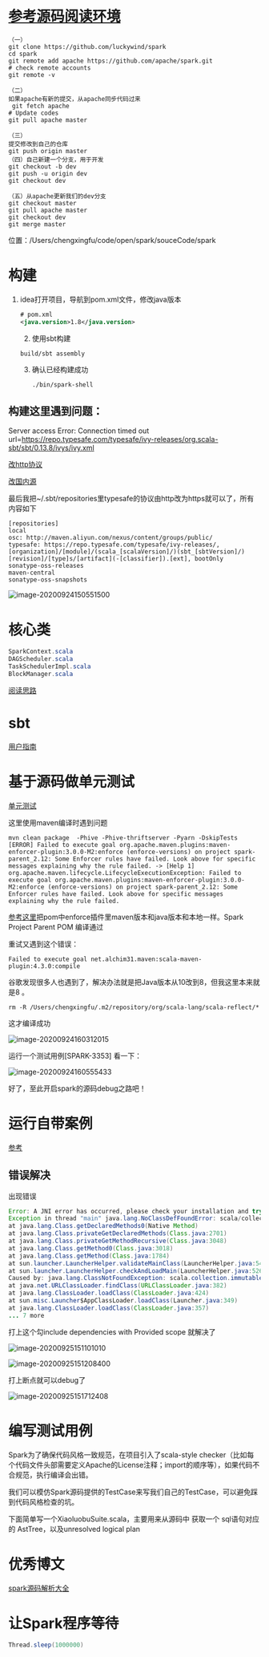 # [参考源码阅读环境](https://linbojin.github.io/2016/01/09/Reading-Spark-Souce-Code-in-IntelliJ-IDEA/)

```shell
（一）
git clone https://github.com/luckywind/spark
cd spark
git remote add apache https://github.com/apache/spark.git
# check remote accounts
git remote -v

（二）
如果apache有新的提交，从apache同步代码过来
 git fetch apache
# Update codes
git pull apache master

（三）
提交修改到自己的仓库
git push origin master
（四）自己新建一个分支，用于开发
git checkout -b dev
git push -u origin dev
git checkout dev

（五）从apache更新我们的dev分支
git checkout master
git pull apache master
git checkout dev
git merge master

```

位置：/Users/chengxingfu/code/open/spark/souceCode/spark

# 构建

1. idea打开项目，导航到pom.xml文件，修改java版本

   ```xml
   # pom.xml
   <java.version>1.8</java.version>
   ```

   2. 使用sbt构建

   ```shell
   build/sbt assembly
   ```

   3. 确认已经构建成功

      ```shell
      ./bin/spark-shell
      ```

      

## 构建这里遇到问题：

 Server access Error: Connection timed out url=https://repo.typesafe.com/typesafe/ivy-releases/org.scala-sbt/sbt/0.13.8/ivys/ivy.xml

[改http协议](https://www.cnblogs.com/hwencc/p/5300845.html)

[改国内源](https://blog.csdn.net/zhaorongsheng/article/details/53934542)

最后我把~/.sbt/repositories里typesafe的协议由http改为https就可以了，所有内容如下

```shell
[repositories]
local
osc: http://maven.aliyun.com/nexus/content/groups/public/
typesafe: https://repo.typesafe.com/typesafe/ivy-releases/, [organization]/[module]/(scala_[scalaVersion]/)(sbt_[sbtVersion]/)[revision]/[type]s/[artifact](-[classifier]).[ext], bootOnly
sonatype-oss-releases
maven-central
sonatype-oss-snapshots
```

![image-20200924150551500](https://piggo-picture.oss-cn-hangzhou.aliyuncs.com/image/image-20200924150551500.png)

# 核心类

```java
SparkContext.scala 
DAGScheduler.scala
TaskSchedulerImpl.scala
BlockManager.scala
```

[阅读思路](https://blog.csdn.net/rlnLo2pNEfx9c/article/details/107117900)

# sbt

[用户指南](https://www.scala-sbt.org/1.x/docs/zh-cn/Hello.html)

# 基于源码做单元测试

[单元测试](https://z.itpub.net/article/detail/B84888C9E52C8C3D92AB3463F98D7982)

这里使用maven编译时遇到问题

```shell
mvn clean package  -Phive -Phive-thriftserver -Pyarn -DskipTests 
[ERROR] Failed to execute goal org.apache.maven.plugins:maven-enforcer-plugin:3.0.0-M2:enforce (enforce-versions) on project spark-parent_2.12: Some Enforcer rules have failed. Look above for specific messages explaining why the rule failed. -> [Help 1]
org.apache.maven.lifecycle.LifecycleExecutionException: Failed to execute goal org.apache.maven.plugins:maven-enforcer-plugin:3.0.0-M2:enforce (enforce-versions) on project spark-parent_2.12: Some Enforcer rules have failed. Look above for specific messages explaining why the rule failed.

```

[参考这里](https://www.cnblogs.com/felixzh/p/10418252.html)把pom中enforce插件里maven版本和java版本和本地一样。Spark Project Parent POM 编译通过

重试又遇到这个错误：

```shell
Failed to execute goal net.alchim31.maven:scala-maven-plugin:4.3.0:compile
```

谷歌发现很多人也遇到了，解决办法就是把Java版本从10改到8，但我这里本来就是8 。

```shell
rm -R /Users/chengxingfu/.m2/repository/org/scala-lang/scala-reflect/*
```

这才编译成功

![image-20200924160312015](https://piggo-picture.oss-cn-hangzhou.aliyuncs.com/image/image-20200924160312015.png)

运行一个测试用例[SPARK-3353] 看一下：

![image-20200924160555433](https://piggo-picture.oss-cn-hangzhou.aliyuncs.com/image/image-20200924160555433.png)

好了，至此开启spark的源码debug之路吧！

# 运行自带案例

[参考](https://github.com/linbojin/spark-notes/blob/master/ide-setup.md)

## 错误解决

出现错误

```java
Error: A JNI error has occurred, please check your installation and try again
Exception in thread "main" java.lang.NoClassDefFoundError: scala/collection/immutable/List
at java.lang.Class.getDeclaredMethods0(Native Method)
at java.lang.Class.privateGetDeclaredMethods(Class.java:2701)
at java.lang.Class.privateGetMethodRecursive(Class.java:3048)
at java.lang.Class.getMethod0(Class.java:3018)
at java.lang.Class.getMethod(Class.java:1784)
at sun.launcher.LauncherHelper.validateMainClass(LauncherHelper.java:544)
at sun.launcher.LauncherHelper.checkAndLoadMain(LauncherHelper.java:526)
Caused by: java.lang.ClassNotFoundException: scala.collection.immutable.List
at java.net.URLClassLoader.findClass(URLClassLoader.java:382)
at java.lang.ClassLoader.loadClass(ClassLoader.java:424)
at sun.misc.Launcher$AppClassLoader.loadClass(Launcher.java:349)
at java.lang.ClassLoader.loadClass(ClassLoader.java:357)
... 7 more
```

打上这个勾include dependencies with Provided scope 就解决了

![image-20200925151101010](https://piggo-picture.oss-cn-hangzhou.aliyuncs.com/image/image-20200925151101010.png)

![image-20200925151208400](https://piggo-picture.oss-cn-hangzhou.aliyuncs.com/image/image-20200925151208400.png)

打上断点就可以debug了

![image-20200925151712408](https://piggo-picture.oss-cn-hangzhou.aliyuncs.com/image/image-20200925151712408.png)

# 编写测试用例

Spark为了确保代码风格一致规范，在项目引入了scala-style checker（比如每个代码文件头部需要定义Apache的License注释；import的顺序等），如果代码不合规范，执行编译会出错。

我们可以模仿Spark源码提供的TestCase来写我们自己的TestCase，可以避免踩到代码风格检查的坑。

下面简单写一个XiaoluobuSuite.scala，主要用来从源码中 获取一个 sql语句对应的 AstTree，以及unresolved logical plan

# 优秀博文

[spark源码解析大全](https://www.cnblogs.com/huanghanyu/p/12989067.html)

# 让Spark程序等待

```scala
Thread.sleep(1000000)
```

